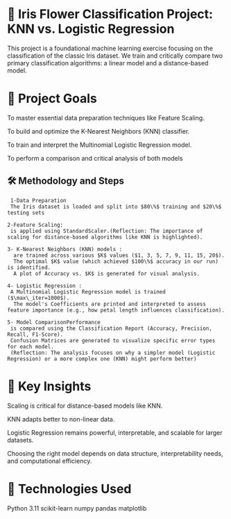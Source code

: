  # 🌸 Iris Flower Classification Project: KNN vs. Logistic Regression
 This project is a foundational machine learning exercise focusing on the classification of the classic Iris dataset.
 We train and critically compare two primary classification algorithms: a linear model and a distance-based model.
# 🎯 Project Goals
To master essential data preparation techniques like Feature Scaling.

To build and optimize the K-Nearest Neighbors (KNN) classifier.

To train and interpret the Multinomial Logistic Regression model.

To perform a comparison and critical analysis of both models 

 ## 🛠️ Methodology and Steps
     1-Data Preparation
     The Iris dataset is loaded and split into $80\%$ training and $20\%$ testing sets
 
    2-Feature Scaling:
     is applied using StandardScaler.(Reflection: The importance of scaling for distance-based algorithms like KNN is highlighted).

    3- K-Nearest Neighbors (KNN) models :
      are trained across various $K$ values ($1, 3, 5, 7, 9, 11, 15, 20$).
      The optimal $K$ value (which achieved $100\%$ accuracy in our run) is identified.
      A plot of Accuracy vs. $K$ is generated for visual analysis.

    4- Logistic Regression :
     A Multinomial Logistic Regression model is trained ($\max\_iter=1000$).
      The model's Coefficients are printed and interpreted to assess feature importance (e.g., how petal length influences classification).

    5- Model ComparisonPerformance
     is compared using the Classification Report (Accuracy, Precision, Recall, F1-Score).
     Confusion Matrices are generated to visualize specific error types for each model.
     (Reflection: The analysis focuses on why a simpler model (Logistic Regression) or a more complex one (KNN) might perform better)


# 🧠 Key Insights
Scaling is critical for distance-based models like KNN.

KNN adapts better to non-linear data.

Logistic Regression remains powerful, interpretable, and scalable for larger datasets.

Choosing the right model depends on data structure, interpretability needs, and computational efficiency.

# 🧩 Technologies Used
Python 3.11
scikit-learn
numpy
pandas
matplotlib
